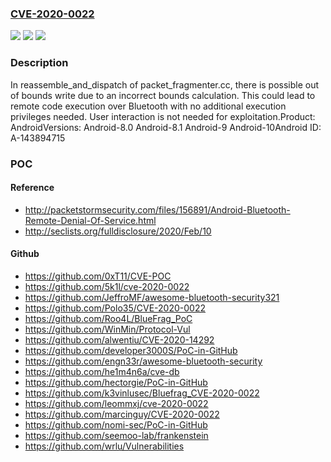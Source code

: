 ### [CVE-2020-0022](https://cve.mitre.org/cgi-bin/cvename.cgi?name=CVE-2020-0022)
![](https://img.shields.io/static/v1?label=Product&message=Android&color=blue)
![](https://img.shields.io/static/v1?label=Version&message=n%2Fa&color=blue)
![](https://img.shields.io/static/v1?label=Vulnerability&message=Denial%20of%20service&color=brighgreen)

### Description

In reassemble_and_dispatch of packet_fragmenter.cc, there is possible out of bounds write due to an incorrect bounds calculation. This could lead to remote code execution over Bluetooth with no additional execution privileges needed. User interaction is not needed for exploitation.Product: AndroidVersions: Android-8.0 Android-8.1 Android-9 Android-10Android ID: A-143894715

### POC

#### Reference
- http://packetstormsecurity.com/files/156891/Android-Bluetooth-Remote-Denial-Of-Service.html
- http://seclists.org/fulldisclosure/2020/Feb/10

#### Github
- https://github.com/0xT11/CVE-POC
- https://github.com/5k1l/cve-2020-0022
- https://github.com/JeffroMF/awesome-bluetooth-security321
- https://github.com/Polo35/CVE-2020-0022
- https://github.com/Roo4L/BlueFrag_PoC
- https://github.com/WinMin/Protocol-Vul
- https://github.com/alwentiu/CVE-2020-14292
- https://github.com/developer3000S/PoC-in-GitHub
- https://github.com/engn33r/awesome-bluetooth-security
- https://github.com/he1m4n6a/cve-db
- https://github.com/hectorgie/PoC-in-GitHub
- https://github.com/k3vinlusec/Bluefrag_CVE-2020-0022
- https://github.com/leommxj/cve-2020-0022
- https://github.com/marcinguy/CVE-2020-0022
- https://github.com/nomi-sec/PoC-in-GitHub
- https://github.com/seemoo-lab/frankenstein
- https://github.com/wrlu/Vulnerabilities

